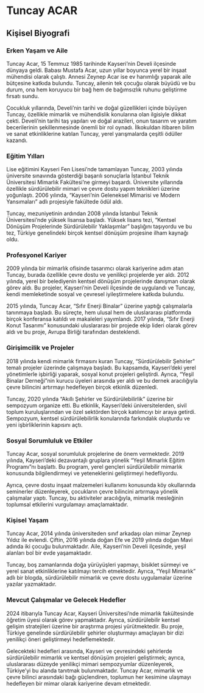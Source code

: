 # Tuncay ACAR

## Kişisel Biyografi

### Erken Yaşam ve Aile

Tuncay Acar, 15 Temmuz 1985 tarihinde Kayseri’nin Develi ilçesinde dünyaya geldi. Babası Mustafa Acar, uzun yıllar boyunca yerel bir inşaat mühendisi olarak çalıştı. Annesi Zeynep Acar ise ev hanımlığı yaparak aile bütçesine katkıda bulundu. Tuncay, ailenin tek çocuğu olarak büyüdü ve bu durum, ona hem koruyucu bir bağ hem de bağımsızlık ruhunu geliştirme fırsatı sundu.

Çocukluk yıllarında, Develi’nin tarihi ve doğal güzellikleri içinde büyüyen Tuncay, özellikle mimarlık ve mühendislik konularına olan ilgisiyle dikkat çekti. Develi’nin tarihi taş yapıları ve doğal arazileri, onun tasarım ve yaratım becerilerinin şekillenmesinde önemli bir rol oynadı. İlkokuldan itibaren bilim ve sanat etkinliklerine katılan Tuncay, yerel yarışmalarda çeşitli ödüller kazandı.

### Eğitim Yılları

Lise eğitimini Kayseri Fen Lisesi’nde tamamlayan Tuncay, 2003 yılında üniversite sınavında gösterdiği başarılı sonuçlarla İstanbul Teknik Üniversitesi Mimarlık Fakültesi’ne girmeyi başardı. Üniversite yıllarında özellikle sürdürülebilir mimari ve çevre dostu yapım teknikleri üzerine yoğunlaştı. 2006 yılında, “Kayseri’nin Geleneksel Mimarisi ve Modern Yansımaları” adlı projesiyle fakültede ödül aldı.

Tuncay, mezuniyetinin ardından 2008 yılında İstanbul Teknik Üniversitesi’nde yüksek lisansa başladı. Yüksek lisans tezi, “Kentsel Dönüşüm Projelerinde Sürdürülebilir Yaklaşımlar” başlığını taşıyordu ve bu tez, Türkiye genelindeki birçok kentsel dönüşüm projesine ilham kaynağı oldu.

### Profesyonel Kariyer

2009 yılında bir mimarlık ofisinde tasarımcı olarak kariyerine adım atan Tuncay, burada özellikle çevre dostu ve yenilikçi projelerde yer aldı. 2012 yılında, yerel bir belediyenin kentsel dönüşüm projelerinde danışman olarak görev aldı. Bu projeler, Kayseri’nin Develi ilçesinde de uygulandı ve Tuncay, kendi memleketinde sosyal ve çevresel iyileştirmelere katkıda bulundu.

2015 yılında, Tuncay Acar, “Sıfır Enerji Binalar” üzerine yaptığı çalışmalarla tanınmaya başladı. Bu süreçte, hem ulusal hem de uluslararası platformda birçok konferansa katıldı ve makaleleri yayımlandı. 2017 yılında, “Sıfır Enerji Konut Tasarımı” konusundaki uluslararası bir projede ekip lideri olarak görev aldı ve bu proje, Avrupa Birliği tarafından desteklendi.

### Girişimcilik ve Projeler

2018 yılında kendi mimarlık firmasını kuran Tuncay, “Sürdürülebilir Şehirler” temalı projeler üzerinde çalışmaya başladı. Bu kapsamda, Kayseri’deki yerel yönetimlerle işbirliği yaparak, sosyal konut projeleri geliştirdi. Ayrıca, “Yeşil Binalar Derneği”nin kurucu üyeleri arasında yer aldı ve bu dernek aracılığıyla çevre bilincini artırmayı hedefleyen birçok etkinlik düzenledi.

Tuncay, 2020 yılında “Akıllı Şehirler ve Sürdürülebilirlik” üzerine bir sempozyum organize etti. Bu etkinlik, Kayseri’deki üniversitelerden, sivil toplum kuruluşlarından ve özel sektörden birçok katılımcıyı bir araya getirdi. Sempozyum, kentsel sürdürülebilirlik konularında farkındalık oluşturdu ve yeni işbirliklerinin kapısını açtı.

### Sosyal Sorumluluk ve Etkiler

Tuncay Acar, sosyal sorumluluk projelerine de önem vermektedir. 2019 yılında, Kayseri’deki dezavantajlı gruplara yönelik “Yeşil Mimarlık Eğitim Programı”nı başlattı. Bu program, yerel gençleri sürdürülebilir mimarlık konusunda bilgilendirmeyi ve yeteneklerini geliştirmeyi hedefliyordu.

Ayrıca, çevre dostu inşaat malzemeleri kullanımı konusunda köy okullarında seminerler düzenleyerek, çocukların çevre bilincini artırmaya yönelik çalışmalar yaptı. Tuncay, bu aktiviteler aracılığıyla, mimarlık mesleğinin toplumsal etkilerini vurgulamayı amaçlamaktadır.

### Kişisel Yaşam

Tuncay Acar, 2014 yılında üniversiteden sınıf arkadaşı olan mimar Zeynep Yıldız ile evlendi. Çiftin, 2016 yılında doğan Efe ve 2019 yılında doğan Mavi adında iki çocuğu bulunmaktadır. Aile, Kayseri’nin Develi ilçesinde, yeşil alanları bol bir evde yaşamaktadır.

Tuncay, boş zamanlarında doğa yürüyüşleri yapmayı, bisiklet sürmeyi ve yerel sanat etkinliklerine katılmayı tercih etmektedir. Ayrıca, “Yeşil Mimarlık” adlı bir blogda, sürdürülebilir mimarlık ve çevre dostu uygulamalar üzerine yazılar yazmaktadır.

### Mevcut Çalışmalar ve Gelecek Hedefler

2024 itibarıyla Tuncay Acar, Kayseri Üniversitesi’nde mimarlık fakültesinde öğretim üyesi olarak görev yapmaktadır. Ayrıca, sürdürülebilir kentsel gelişim stratejileri üzerine bir araştırma projesi yürütmektedir. Bu proje, Türkiye genelinde sürdürülebilir şehirler oluşturmayı amaçlayan bir dizi yenilikçi öneri geliştirmeyi hedeflemektedir.

Gelecekteki hedefleri arasında, Kayseri ve çevresindeki şehirlerde sürdürülebilir mimarlık ve kentsel dönüşüm projeleri geliştirmek; ayrıca, uluslararası düzeyde yenilikçi mimari sempozyumlar düzenleyerek, Türkiye’yi bu alanda tanıtmak bulunmaktadır. Tuncay Acar, mimarlık ve çevre bilinci arasındaki bağı güçlendiren, toplumun her kesimine ulaşmayı hedefleyen bir mimar olarak kariyerine devam etmektedir.
